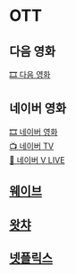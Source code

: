 # OTT

## 다음 영화
[🎞 다음 영화](https://github.com/MOVIECORD/daum)

## 네이버 영화
[🎞 네이버 영화](https://github.com/MOVIECORD/naver)  
[📺 네이버 TV](https://github.com/MOVIECORD/navertv)  
[🔴 네이버 V LIVE](https://github.com/MOVIECORD/vlive)

## [웨이브](https://github.com/MOVIECORD/wavve)

## [왓챠](https://github.com/MOVIECORD/watcha)

## [넷플릭스](https://github.com/MOVIECORD/netflix)
